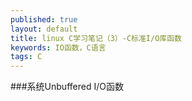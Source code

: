 ```yaml
---
published: true
layout: default
title: linux C学习笔记（3）-C标准I/O库函数
keywords: IO函数，C语言
tags: C
---
```


###系统Unbuffered I/O函数

